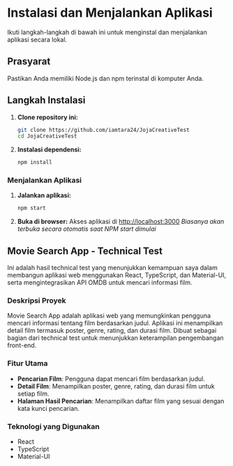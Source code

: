 # Instalasi dan Menjalankan Aplikasi

Ikuti langkah-langkah di bawah ini untuk menginstal dan menjalankan aplikasi secara lokal.

## Prasyarat

Pastikan Anda memiliki Node.js dan npm terinstal di komputer Anda.

## Langkah Instalasi

1. **Clone repository ini:**
    ```bash
    git clone https://github.com/iamtara24/JojaCreativeTest
    cd JojaCreativeTest
    ```

2. **Instalasi dependensi:**
    ```bash
    npm install
    ```

### Menjalankan Aplikasi

1. **Jalankan aplikasi:**
    ```bash
    npm start
    ```

2. **Buka di browser:**
    Akses aplikasi di [http://localhost:3000](http://localhost:3000)
    *Biasanya akan terbuka secara otomatis saat NPM start dimulai*

## Movie Search App - Technical Test

Ini adalah hasil technical test yang menunjukkan kemampuan saya dalam membangun aplikasi web menggunakan React, TypeScript, dan Material-UI, serta mengintegrasikan API OMDB untuk mencari informasi film.

### Deskripsi Proyek

Movie Search App adalah aplikasi web yang memungkinkan pengguna mencari informasi tentang film berdasarkan judul. Aplikasi ini menampilkan detail film termasuk poster, genre, rating, dan durasi film. Dibuat sebagai bagian dari technical test untuk menunjukkan keterampilan pengembangan front-end.

### Fitur Utama

- **Pencarian Film**: Pengguna dapat mencari film berdasarkan judul.
- **Detail Film**: Menampilkan poster, genre, rating, dan durasi film untuk setiap film.
- **Halaman Hasil Pencarian**: Menampilkan daftar film yang sesuai dengan kata kunci pencarian.

### Teknologi yang Digunakan

- React
- TypeScript
- Material-UI